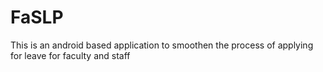# FaSLP
This is an android based application to smoothen the process of applying for leave for faculty and staff